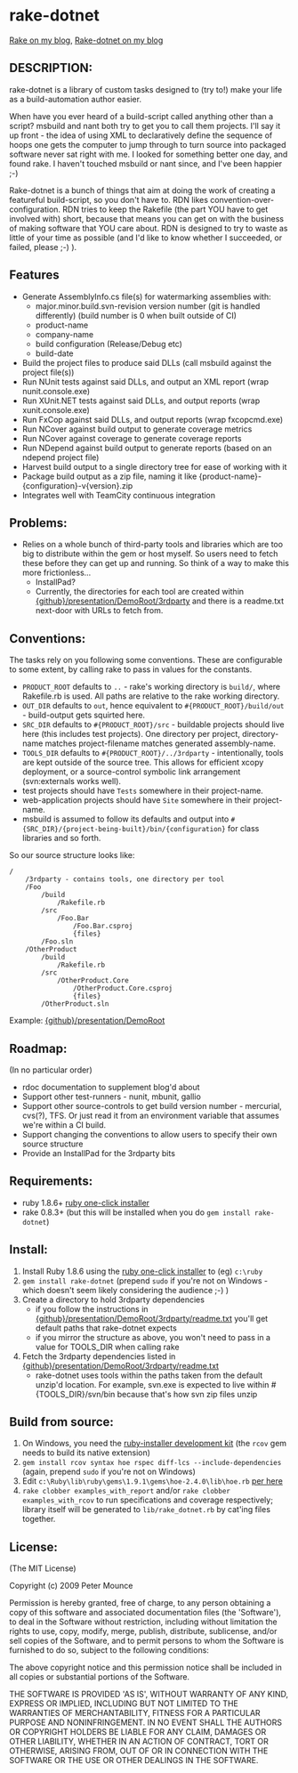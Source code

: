 # rake-dotnet

[Rake on my blog](http://blog.neverrunwithscissors.com/tag/rake), [Rake-dotnet on my blog](http://blog.neverrunwithscissors.com/tag/rake-dotnet)

## DESCRIPTION:

rake-dotnet is a library of custom tasks designed to (try to!) make your life as a build-automation author easier.

When have you ever heard of a build-script called anything other than a script?  msbuild and nant both try to get you to call them projects.  I'll say it up front - the idea of using XML to declaratively define the sequence of hoops one gets the computer to jump through to turn source into packaged software never sat right with me.  I looked for something better one day, and found rake.  I haven't touched msbuild or nant since, and I've been happier ;-)

Rake-dotnet is a bunch of things that aim at doing the work of creating a featureful build-script, so you don't have to.  RDN likes convention-over-configuration.  RDN tries to keep the Rakefile (the part YOU have to get involved with) short, because that means you can get on with the business of making software that YOU care about.  RDN is designed to try to waste as little of your time as possible (and I'd like to know whether I succeeded, or failed, please ;-) ).

## Features

*	Generate AssemblyInfo.cs file(s) for watermarking assemblies with:
	*	major.minor.build.svn-revision version number (git is handled differently) (build number is 0 when built outside of CI)
	*	product-name
	*	company-name
	*	build configuration (Release/Debug etc)
	*	build-date
*	Build the project files to produce said DLLs (call msbuild against the project file(s))
*	Run NUnit tests against said DLLs, and output an XML report (wrap nunit.console.exe)
*	Run XUnit.NET tests against said DLLs, and output reports (wrap xunit.console.exe)
*	Run FxCop against said DLLs, and output reports (wrap fxcopcmd.exe)
*	Run NCover against build output to generate coverage metrics
*	Run NCover against coverage to generate coverage reports
*	Run NDepend against build output to generate reports (based on an ndepend project file)
*	Harvest build output to a single directory tree for ease of working with it
*	Package build output as a zip file, naming it like {product-name}-{configuration}-v{version}.zip
*	Integrates well with TeamCity continuous integration

## Problems:

*	Relies on a whole bunch of third-party tools and libraries which are too big to distribute within the gem or host myself.  So users need to fetch these before they can get up and running.  So think of a way to make this more frictionless...
	*	InstallPad?
	*	Currently, the directories for each tool are created within [{github}/presentation/DemoRoot/3rdparty](http://github.com/petemounce/rake-dotnet/tree/master) and there is a readme.txt next-door with URLs to fetch from.

## Conventions:

The tasks rely on you following some conventions.  These are configurable to some extent, by calling rake to pass in values for the constants.

*	`PRODUCT_ROOT` defaults to `..` - rake's working directory is `build/`, where Rakefile.rb is used.  All paths are relative to the rake working directory.
*	`OUT_DIR` defaults to `out`, hence equivalent to `#{PRODUCT_ROOT}/build/out` - build-output gets squirted here.
*	`SRC_DIR` defaults to `#{PRODUCT_ROOT}/src` -  buildable projects should live here (this includes test projects).  One directory per project, directory-name matches project-filename matches generated assembly-name. 
*	`TOOLS_DIR` defaults to `#{PRODUCT_ROOT}/../3rdparty` - intentionally, tools are kept outside of the source tree.  This allows for efficient xcopy deployment, or a source-control symbolic link arrangement (svn:externals works well).
*	test projects should have `Tests` somewhere in their project-name.
*	web-application projects should have `Site` somewhere in their project-name.
*	msbuild is assumed to follow its defaults and output into `#{SRC_DIR}/{project-being-built}/bin/{configuration}` for class libraries and so forth.

So our source structure looks like:
	
	/
		/3rdparty - contains tools, one directory per tool
		/Foo
			/build
				/Rakefile.rb
			/src
				/Foo.Bar
					/Foo.Bar.csproj
					{files}
			/Foo.sln
		/OtherProduct
			/build
				/Rakefile.rb
			/src
				/OtherProduct.Core
					/OtherProduct.Core.csproj
					{files}
			/OtherProduct.sln

Example: [{github}/presentation/DemoRoot](http://github.com/petemounce/rake-dotnet/tree/master)

## Roadmap:

(In no particular order)

*	rdoc documentation to supplement blog'd about
*	Support other test-runners - nunit, mbunit, gallio
*	Support other source-controls to get build version number - mercurial, cvs(?), TFS.  Or just read it from an environment variable that assumes we're within a CI build.
*	Support changing the conventions to allow users to specify their own source structure
*	Provide an InstallPad for the 3rdparty bits

## Requirements:

*	ruby 1.8.6+ [ruby one-click installer](http://rubyinstaller.org)
*	rake 0.8.3+ (but this will be installed when you do `gem install rake-dotnet`)

## Install:

1. Install Ruby 1.8.6 using the [ruby one-click installer](http://rubyinstaller.org) to (eg) `c:\ruby`
2. `gem install rake-dotnet` (prepend `sudo` if you're not on Windows - which doesn't seem likely considering the audience ;-) )
3. Create a directory to hold 3rdparty dependencies
	* if you follow the instructions in  [{github}/presentation/DemoRoot/3rdparty/readme.txt](http://github.com/petemounce/rake-dotnet/tree/master/) you'll get default paths that rake-dotnet expects
	* if you mirror the structure as above, you won't need to pass in a value for TOOLS_DIR when calling rake
4. Fetch the 3rdparty dependencies listed in [{github}/presentation/DemoRoot/3rdparty/readme.txt](http://github.com/petemounce/rake-dotnet/tree/master/)
	* rake-dotnet uses tools within the paths taken from the default unzip'd location.  For example, svn.exe is expected to live within #{TOOLS_DIR}/svn/bin because that's how svn zip files unzip

## Build from source:
1. On Windows, you need the [ruby-installer development kit](http://wiki.github.com/oneclick/rubyinstaller/development-kit) (the `rcov` gem needs to build its native extension)
2. `gem install rcov syntax hoe rspec diff-lcs --include-dependencies` (again, prepend `sudo` if you're not on Windows)
3. Edit `c:\Ruby\lib\ruby\gems\1.9.1\gems\hoe-2.4.0\lib\hoe.rb` [per here](http://blog.emson.co.uk/2008/06/an-almost-fix-for-creating-rubygems-on-windows/)
4. `rake clobber examples_with_report` and/or `rake clobber examples_with_rcov` to run specifications and coverage respectively; library itself will be generated to `lib/rake_dotnet.rb` by cat'ing files together.

## License:

(The MIT License)

Copyright (c) 2009 Peter Mounce

Permission is hereby granted, free of charge, to any person obtaining
a copy of this software and associated documentation files (the
'Software'), to deal in the Software without restriction, including
without limitation the rights to use, copy, modify, merge, publish,
distribute, sublicense, and/or sell copies of the Software, and to
permit persons to whom the Software is furnished to do so, subject to
the following conditions:

The above copyright notice and this permission notice shall be
included in all copies or substantial portions of the Software.

THE SOFTWARE IS PROVIDED 'AS IS', WITHOUT WARRANTY OF ANY KIND,
EXPRESS OR IMPLIED, INCLUDING BUT NOT LIMITED TO THE WARRANTIES OF
MERCHANTABILITY, FITNESS FOR A PARTICULAR PURPOSE AND NONINFRINGEMENT.
IN NO EVENT SHALL THE AUTHORS OR COPYRIGHT HOLDERS BE LIABLE FOR ANY
CLAIM, DAMAGES OR OTHER LIABILITY, WHETHER IN AN ACTION OF CONTRACT,
TORT OR OTHERWISE, ARISING FROM, OUT OF OR IN CONNECTION WITH THE
SOFTWARE OR THE USE OR OTHER DEALINGS IN THE SOFTWARE.

